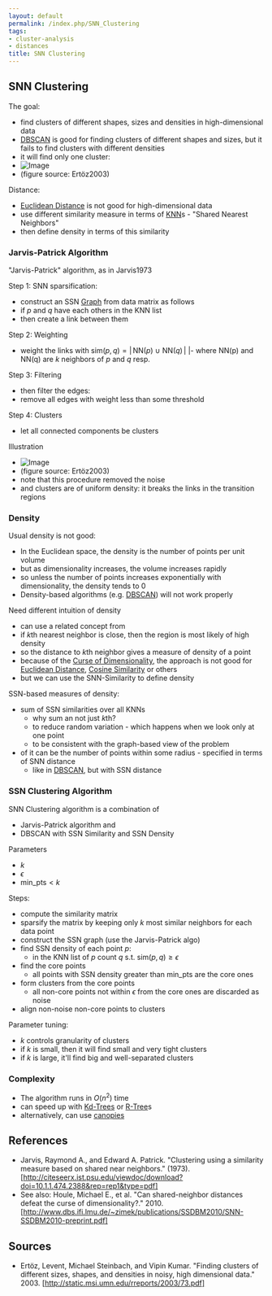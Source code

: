 ```yaml
---
layout: default
permalink: /index.php/SNN_Clustering
tags:
- cluster-analysis
- distances
title: SNN Clustering
---
```

## SNN Clustering
The goal:
- find clusters of different shapes, sizes and densities in high-dimensional data
- [DBSCAN](DBSCAN) is good for finding clusters of different shapes and sizes, but it fails to find clusters with different densities 
- it will find only one cluster:
- <img src="http://habrastorage.org/files/ff4/b40/6fc/ff4b406fc5d948d7bf3b2d4e3c18a71d.png" alt="Image">
- (figure source: Ertöz2003)


Distance:
- [Euclidean Distance](Euclidean_Distance) is not good for high-dimensional data 
- use different similarity measure in terms of [KNN](KNN)s - "Shared Nearest Neighbors"
- then define density in terms of this similarity


### Jarvis-Patrick Algorithm
"Jarvis-Patrick" algorithm, as in Jarvis1973


Step 1: SNN sparsification:
- construct an SSN [Graph](Graph) from data matrix as follows
- if $p$ and $q$ have each others in the KNN list
- then create a link between them 


Step 2: Weighting
- weight the links with $\text{sim}(p, q) = \big|  \, \text{NN}(p) \ \cup \ \text{NN}(q) \, \big|$ |- where $\text{NN(p)}$ and $\text{NN(q)}$ are $k$ neighbors of $p$ and $q$ resp.


Step 3: Filtering
- then filter the edges: 
- remove all edges with weight less than some threshold


Step 4: Clusters
- let all connected components be clusters


Illustration
- <img src="http://habrastorage.org/files/b2b/174/cd8/b2b174cd84e3488a8d1dad51687bf194.png" alt="Image">
- (figure source: Ertöz2003)
- note that this procedure removed the noise
- and clusters are of uniform density: it breaks the links in the transition regions


### Density
Usual density is not good:
- In the Euclidean space, the density is the number of points per unit volume 
- but as dimensionality increases, the volume increases rapidly
- so unless the number of points increases exponentially with dimensionality, the density tends to 0
- Density-based algorithms (e.g. [DBSCAN](DBSCAN)) will not work properly 


Need different intuition of density
- can use a related concept from 
- if $k$th nearest neighbor is close, then the region is most likely of high density
- so the distance to $k$th neighbor gives a measure of density of a point
- because of the [Curse of Dimensionality](Curse_of_Dimensionality), the approach is not good for [Euclidean Distance](Euclidean_Distance), [Cosine Similarity](Cosine_Similarity) or others
- but we can use the SNN-Similarity to define density


SSN-based measures of density:
- sum of SSN similarities over all KNNs 
  - why sum an not just $k$th?
  - to reduce random variation - which happens when we look only at one point
  - to be consistent with the graph-based view of the problem
- of it can be the number of points within some radius - specified in terms of SNN distance
  - like in [DBSCAN](DBSCAN), but with SSN distance


### SSN Clustering Algorithm
SNN Clustering algorithm is a combination of 
- Jarvis-Patrick algorithm and
- DBSCAN with SSN Similarity and SSN Density


Parameters
- $k$ 
- $\epsilon$
- $\text{min_pts} < k$


Steps:
- compute the similarity matrix 
- sparsify the matrix by keeping only $k$ most similar neighbors for each data point
- construct the SSN graph (use the Jarvis-Patrick algo)
- find SSN density of each point $p$:
  - in the KNN list of $p$ count $q$ s.t. $\text{sim}(p, q) \geqslant \epsilon$
- find the core points
  - all points with SSN density greater than $\text{min_pts}$ are the core ones
- form clusters from the core points 
  - all non-core points not within $\epsilon$ from the core ones are discarded as noise
- align non-noise non-core points to clusters


Parameter tuning:
- $k$ controls granularity of clusters
- if $k$ is small, then it will find small and very tight clusters
- if $k$ is large, it'll find big and well-separated clusters


### Complexity
- The algorithm runs in $O(n^2)$ time
- can speed up with [Kd-Trees](Kd-Trees) or [R-Tree](R-Tree)s
- alternatively, can use [canopies](Canopy_Clustering)


## References
- Jarvis, Raymond A., and Edward A. Patrick. "Clustering using a similarity measure based on shared near neighbors." (1973). [http://citeseerx.ist.psu.edu/viewdoc/download?doi=10.1.1.474.2388&rep=rep1&type=pdf]
- See also: Houle, Michael E., et al. "Can shared-neighbor distances defeat the curse of dimensionality?." 2010. [http://www.dbs.ifi.lmu.de/~zimek/publications/SSDBM2010/SNN-SSDBM2010-preprint.pdf]


## Sources
- Ertöz, Levent, Michael Steinbach, and Vipin Kumar. "Finding clusters of different sizes, shapes, and densities in noisy, high dimensional data." 2003. [http://static.msi.umn.edu/rreports/2003/73.pdf]
